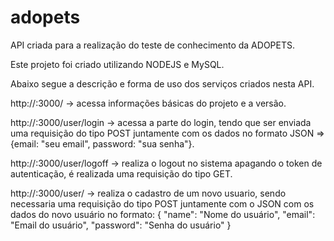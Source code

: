 # adopets
API criada para a realização do teste de conhecimento da ADOPETS.

Este projeto foi criado utilizando NODEJS e MySQL.

Abaixo segue a descrição e forma de uso dos serviços criados nesta API.

http://<SERVER>:3000/ -> acessa informações básicas do projeto e a versão.

http://<SERVER>:3000/user/login -> acessa a parte do login, tendo que ser enviada uma requisição do tipo POST juntamente com os dados no formato JSON => {email: "seu email", password: "sua senha"}.

http://<SERVER>:3000/user/logoff -> realiza o logout no sistema apagando o token de autenticação, é realizada uma requisição do tipo GET.

http://<SERVER>:3000/user/ -> realiza o cadastro de um novo usuario, sendo necessaria uma requisição do tipo POST juntamente com o JSON com os dados do novo usuário no formato: 
    {
        "name": "Nome do usuário",
        "email": "Email do usuário",
        "password": "Senha do usuário"
    }



